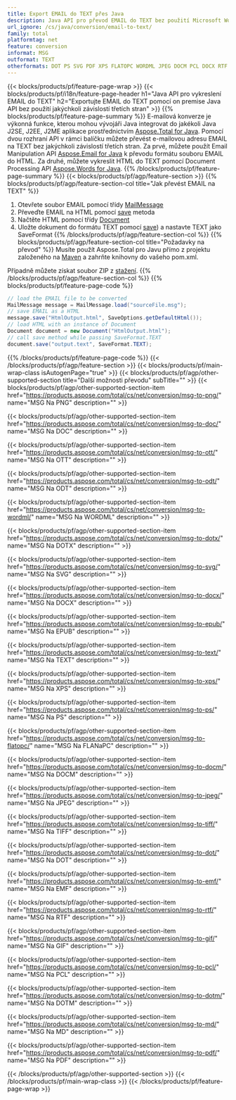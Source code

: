 ```yaml
---
title: Export EMAIL do TEXT přes Java
description: Java API pro převod EMAIL do TEXT bez použití Microsoft Word nebo Outlook
url_ignore: /cs/java/conversion/email-to-text/
family: total
platformtag: net
feature: conversion
informat: MSG
outformat: TEXT
otherformats: DOT PS SVG PDF XPS FLATOPC WORDML JPEG DOCM PCL DOCX RTF GIF TIFF PNG EPUB TEXT MD OTT DOC ODT DOTM DOTX EMF
---
```

{{< blocks/products/pf/feature-page-wrap >}}
{{< blocks/products/pf/i18n/feature-page-header h1="Java API pro vykreslení EMAIL do TEXT" h2="Exportujte EMAIL do TEXT pomocí on premise Java API bez použití jakýchkoli závislostí třetích stran" >}}
{{% blocks/products/pf/feature-page-summary %}}
E-mailová konverze je výkonná funkce, kterou mohou vývojáři Java integrovat do jakékoli Java J2SE, J2EE, J2ME aplikace prostřednictvím [Aspose.Total for Java](https://products.aspose.com/total/java/). Pomocí dvou rozhraní API v rámci balíčku můžete převést e-mailovou adresu EMAIL na TEXT bez jakýchkoli závislostí třetích stran. Za prvé, můžete použít Email Manipulation API [Aspose.Email for Java](https://products.aspose.com/email/java/) k převodu formátu souboru EMAIL do HTML. Za druhé, můžete vykreslit HTML do TEXT pomocí Document Processing API [Aspose.Words for Java](https://products.aspose.com/words/java/).
{{% /blocks/products/pf/feature-page-summary  %}}
{{< blocks/products/pf/agp/feature-section >}}
{{% blocks/products/pf/agp/feature-section-col title="Jak převést EMAIL na TEXT" %}}
1. Otevřete soubor EMAIL pomocí třídy [MailMessage](https://apireference.aspose.com/email/java/com.aspose.email/mailmessage)
2. Převeďte EMAIL na HTML pomocí [save](https://apireference.aspose.com/email/java/com.aspose.email/MailMessage#save(java.io.OutputStream,%20com.aspose.email.SaveOptions)) metoda
3. Načtěte HTML pomocí třídy [Document](https://apireference.aspose.com/words/java/com.aspose.words/Document)
4. Uložte dokument do formátu TEXT pomocí [save](https://apireference.aspose.com/words/java/com.aspose.words/Document#save(java.lang.String,com.aspose.words.SaveOptions))) a nastavte TEXT jako SaveFormat
{{% /blocks/products/pf/agp/feature-section-col %}}
{{% blocks/products/pf/agp/feature-section-col title="Požadavky na převod" %}}
Musíte použít Aspose.Total pro Javu přímo z projektu založeného na [Maven](https://repository.aspose.com/webapp/#/artifacts/browse/tree/General/repo/com/aspose/aspose-total) a zahrňte knihovny do vašeho pom.xml.

Případně můžete získat soubor ZIP z [stažení](https://downloads.aspose.com/total/java).
{{% /blocks/products/pf/agp/feature-section-col %}}
{{% blocks/products/pf/feature-page-code %}}
```cs
// load the EMAIL file to be converted
MailMessage message = MailMessage.load("sourceFile.msg"); 
// save EMAIL as a HTML 
message.save("HtmlOutput.html", SaveOptions.getDefaultHtml());
// load HTML with an instance of Document
Document document = new Document("HtmlOutput.html");
// call save method while passing SaveFormat.TEXT
document.save("output.text", SaveFormat.TEXT);   
```
{{% /blocks/products/pf/feature-page-code %}}
{{< /blocks/products/pf/agp/feature-section >}}
{{< blocks/products/pf/main-wrap-class isAutogenPage="true" >}}
{{< blocks/products/pf/agp/other-supported-section title="Další možnosti převodu" subTitle="" >}}
{{< blocks/products/pf/agp/other-supported-section-item href="https://products.aspose.com/total/cs/net/conversion/msg-to-png/" name="MSG Na PNG" description="" >}}

{{< blocks/products/pf/agp/other-supported-section-item href="https://products.aspose.com/total/cs/net/conversion/msg-to-doc/" name="MSG Na DOC" description="" >}}

{{< blocks/products/pf/agp/other-supported-section-item href="https://products.aspose.com/total/cs/net/conversion/msg-to-ott/" name="MSG Na OTT" description="" >}}

{{< blocks/products/pf/agp/other-supported-section-item href="https://products.aspose.com/total/cs/net/conversion/msg-to-odt/" name="MSG Na ODT" description="" >}}

{{< blocks/products/pf/agp/other-supported-section-item href="https://products.aspose.com/total/cs/net/conversion/msg-to-wordml/" name="MSG Na WORDML" description="" >}}

{{< blocks/products/pf/agp/other-supported-section-item href="https://products.aspose.com/total/cs/net/conversion/msg-to-dotx/" name="MSG Na DOTX" description="" >}}

{{< blocks/products/pf/agp/other-supported-section-item href="https://products.aspose.com/total/cs/net/conversion/msg-to-svg/" name="MSG Na SVG" description="" >}}

{{< blocks/products/pf/agp/other-supported-section-item href="https://products.aspose.com/total/cs/net/conversion/msg-to-docx/" name="MSG Na DOCX" description="" >}}

{{< blocks/products/pf/agp/other-supported-section-item href="https://products.aspose.com/total/cs/net/conversion/msg-to-epub/" name="MSG Na EPUB" description="" >}}

{{< blocks/products/pf/agp/other-supported-section-item href="https://products.aspose.com/total/cs/net/conversion/msg-to-text/" name="MSG Na TEXT" description="" >}}

{{< blocks/products/pf/agp/other-supported-section-item href="https://products.aspose.com/total/cs/net/conversion/msg-to-xps/" name="MSG Na XPS" description="" >}}

{{< blocks/products/pf/agp/other-supported-section-item href="https://products.aspose.com/total/cs/net/conversion/msg-to-ps/" name="MSG Na PS" description="" >}}

{{< blocks/products/pf/agp/other-supported-section-item href="https://products.aspose.com/total/cs/net/conversion/msg-to-flatopc/" name="MSG Na FLANaPC" description="" >}}

{{< blocks/products/pf/agp/other-supported-section-item href="https://products.aspose.com/total/cs/net/conversion/msg-to-docm/" name="MSG Na DOCM" description="" >}}

{{< blocks/products/pf/agp/other-supported-section-item href="https://products.aspose.com/total/cs/net/conversion/msg-to-jpeg/" name="MSG Na JPEG" description="" >}}

{{< blocks/products/pf/agp/other-supported-section-item href="https://products.aspose.com/total/cs/net/conversion/msg-to-tiff/" name="MSG Na TIFF" description="" >}}

{{< blocks/products/pf/agp/other-supported-section-item href="https://products.aspose.com/total/cs/net/conversion/msg-to-dot/" name="MSG Na DOT" description="" >}}

{{< blocks/products/pf/agp/other-supported-section-item href="https://products.aspose.com/total/cs/net/conversion/msg-to-emf/" name="MSG Na EMF" description="" >}}

{{< blocks/products/pf/agp/other-supported-section-item href="https://products.aspose.com/total/cs/net/conversion/msg-to-rtf/" name="MSG Na RTF" description="" >}}

{{< blocks/products/pf/agp/other-supported-section-item href="https://products.aspose.com/total/cs/net/conversion/msg-to-gif/" name="MSG Na GIF" description="" >}}

{{< blocks/products/pf/agp/other-supported-section-item href="https://products.aspose.com/total/cs/net/conversion/msg-to-pcl/" name="MSG Na PCL" description="" >}}

{{< blocks/products/pf/agp/other-supported-section-item href="https://products.aspose.com/total/cs/net/conversion/msg-to-dotm/" name="MSG Na DOTM" description="" >}}

{{< blocks/products/pf/agp/other-supported-section-item href="https://products.aspose.com/total/cs/net/conversion/msg-to-md/" name="MSG Na MD" description="" >}}

{{< blocks/products/pf/agp/other-supported-section-item href="https://products.aspose.com/total/cs/net/conversion/msg-to-pdf/" name="MSG Na PDF" description="" >}}


{{< /blocks/products/pf/agp/other-supported-section >}}
{{< /blocks/products/pf/main-wrap-class >}}
{{< /blocks/products/pf/feature-page-wrap >}}